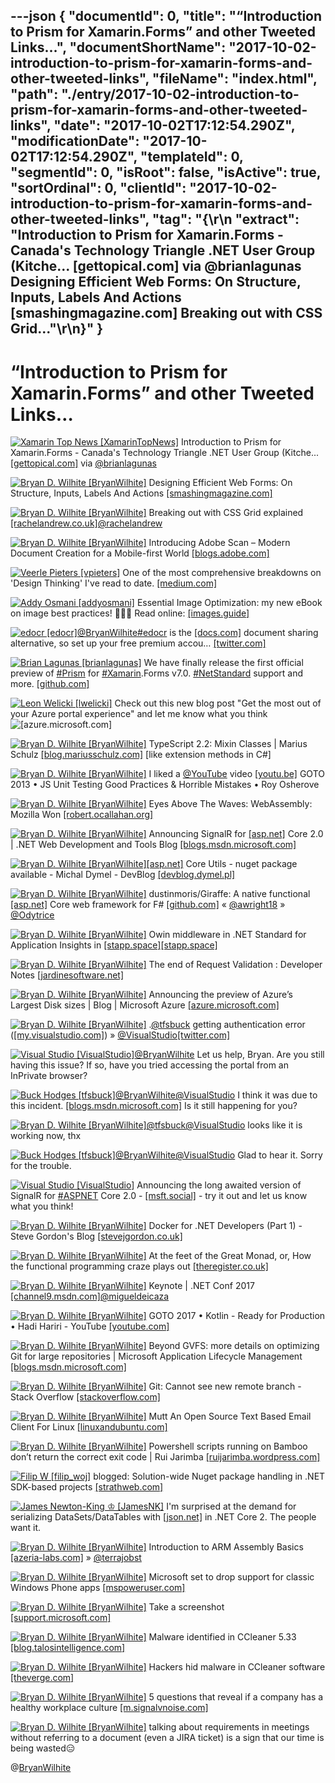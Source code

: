 ---json
{
  "documentId": 0,
  "title": "“Introduction to Prism for Xamarin.Forms” and other Tweeted Links…",
  "documentShortName": "2017-10-02-introduction-to-prism-for-xamarin-forms-and-other-tweeted-links",
  "fileName": "index.html",
  "path": "./entry/2017-10-02-introduction-to-prism-for-xamarin-forms-and-other-tweeted-links",
  "date": "2017-10-02T17:12:54.290Z",
  "modificationDate": "2017-10-02T17:12:54.290Z",
  "templateId": 0,
  "segmentId": 0,
  "isRoot": false,
  "isActive": true,
  "sortOrdinal": 0,
  "clientId": "2017-10-02-introduction-to-prism-for-xamarin-forms-and-other-tweeted-links",
  "tag": "{\r\n  \"extract\": \"Introduction to Prism for Xamarin.Forms - Canada's Technology Triangle .NET User Group (Kitche... [gettopical.com] via @brianlagunas Designing Efficient Web Forms: On Structure, Inputs, Labels And Actions [smashingmagazine.com] Breaking out with CSS Grid...\"\r\n}"
}
---

# “Introduction to Prism for Xamarin.Forms” and other Tweeted Links…

[<img alt="Xamarin Top News [XamarinTopNews]" src="https://songhay.blob.core.windows.net/shared-social-twitter/XamarinTopNews.jpg">](https://t.co/bEtZcO0Uo3 "Xamarin Top News [XamarinTopNews]") Introduction to Prism for Xamarin.Forms - Canada's Technology Triangle .NET User Group (Kitche... [[gettopical.com]](http://gettopical.com/xamarin/ebf2660136da1c9ee5ed0160ed4d63a?src=twitter) via [@brianlagunas](http://twitter.com/brianlagunas)

[<img alt="Bryan D. Wilhite [BryanWilhite]" src="https://songhay.blob.core.windows.net/shared-social-twitter/BryanWilhite.jpeg">](http://t.co/UNdqV0Z1zz "Bryan D. Wilhite [BryanWilhite]") Designing Efficient Web Forms: On Structure, Inputs, Labels And Actions [[smashingmagazine.com]](https://www.smashingmagazine.com/2017/06/designing-efficient-web-forms/)

[<img alt="Bryan D. Wilhite [BryanWilhite]" src="https://songhay.blob.core.windows.net/shared-social-twitter/BryanWilhite.jpeg">](http://t.co/UNdqV0Z1zz "Bryan D. Wilhite [BryanWilhite]") Breaking out with CSS Grid explained [[rachelandrew.co.uk]](https://www.rachelandrew.co.uk/archives/2017/06/01/breaking-out-with-css-grid-explained/)[@rachelandrew](http://twitter.com/rachelandrew)

[<img alt="Bryan D. Wilhite [BryanWilhite]" src="https://songhay.blob.core.windows.net/shared-social-twitter/BryanWilhite.jpeg">](http://t.co/UNdqV0Z1zz "Bryan D. Wilhite [BryanWilhite]") Introducing Adobe Scan – Modern Document Creation for a Mobile-first World [[blogs.adobe.com]](https://blogs.adobe.com/conversations/2017/05/introducing-adobe-scan-modern-document-creation-for-a-mobile-first-world.html)

[<img alt="Veerle Pieters [vpieters]" src="https://songhay.blob.core.windows.net/shared-social-twitter/vpieters.png">](http://t.co/A4ZEwCEPEs "Veerle Pieters [vpieters]") One of the most comprehensive breakdowns on 'Design Thinking' I've read to date. [[medium.com]](https://medium.com/@cwodtke/how-i-stopped-worrying-and-learned-to-love-design-thinking-f1142bab60e8)

[<img alt="Addy Osmani [addyosmani]" src="https://songhay.blob.core.windows.net/shared-social-twitter/addyosmani.jpg">](https://t.co/qO6rgXlbk6 "Addy Osmani [addyosmani]") Essential Image Optimization: my new eBook on image best practices! 🌠🚗💨 Read online: [[images.guide]](https://images.guide)

[<img alt="edocr [edocr]" src="https://songhay.blob.core.windows.net/shared-social-twitter/edocr.jpg">](https://t.co/z6FlfH9JCp "edocr [edocr]")[@BryanWilhite](http://twitter.com/BryanWilhite)[#edocr](http://twitter.com/search?q=%23edocr) is the [[docs.com]](http://docs.com) document sharing alternative, so set up your free premium accou… [[twitter.com]](https://twitter.com/i/web/status/913611848892735488)

[<img alt="Brian Lagunas [brianlagunas]" src="https://songhay.blob.core.windows.net/shared-social-twitter/brianlagunas.jpeg">](http://t.co/47OvjaASiI "Brian Lagunas [brianlagunas]") We have finally release the first official preview of [#Prism](http://twitter.com/search?q=%23Prism) for [#Xamarin](http://twitter.com/search?q=%23Xamarin).Forms v7.0. [#NetStandard](http://twitter.com/search?q=%23NetStandard) support and more. [[github.com]](https://github.com/PrismLibrary/Prism/releases/tag/7.0.0-pre1)

[<img alt="Leon Welicki [lwelicki]" src="https://songhay.blob.core.windows.net/shared-social-twitter/lwelicki.png">](https://t.co/sJ8bYgl0vv "Leon Welicki [lwelicki]") Check out this new blog post "Get the most out of your Azure portal experience" and let me know what you think![[azure.microsoft.com]](https://azure.microsoft.com/en-us/blog/azure-portal-experience/)

[<img alt="Bryan D. Wilhite [BryanWilhite]" src="https://songhay.blob.core.windows.net/shared-social-twitter/BryanWilhite.jpeg">](http://t.co/UNdqV0Z1zz "Bryan D. Wilhite [BryanWilhite]") TypeScript 2.2: Mixin Classes | Marius Schulz [[blog.mariusschulz.com]](https://blog.mariusschulz.com/2017/05/26/typescript-2-2-mixin-classes) [like extension methods in C#]

[<img alt="Bryan D. Wilhite [BryanWilhite]" src="https://songhay.blob.core.windows.net/shared-social-twitter/BryanWilhite.jpeg">](http://t.co/UNdqV0Z1zz "Bryan D. Wilhite [BryanWilhite]") I liked a [@YouTube](http://twitter.com/YouTube) video [[youtu.be]](http://youtu.be/iP0Vl-vU3XM?a) GOTO 2013 • JS Unit Testing Good Practices & Horrible Mistakes • Roy Osherove

[<img alt="Bryan D. Wilhite [BryanWilhite]" src="https://songhay.blob.core.windows.net/shared-social-twitter/BryanWilhite.jpeg">](http://t.co/UNdqV0Z1zz "Bryan D. Wilhite [BryanWilhite]") Eyes Above The Waves: WebAssembly: Mozilla Won [[robert.ocallahan.org]](http://robert.ocallahan.org/2017/06/webassembly-mozilla-won.html)

[<img alt="Bryan D. Wilhite [BryanWilhite]" src="https://songhay.blob.core.windows.net/shared-social-twitter/BryanWilhite.jpeg">](http://t.co/UNdqV0Z1zz "Bryan D. Wilhite [BryanWilhite]") Announcing SignalR for [[asp.net]](http://ASP.NET) Core 2.0 | .NET Web Development and Tools Blog [[blogs.msdn.microsoft.com]](https://blogs.msdn.microsoft.com/webdev/2017/09/14/announcing-signalr-for-asp-net-core-2-0/)

[<img alt="Bryan D. Wilhite [BryanWilhite]" src="https://songhay.blob.core.windows.net/shared-social-twitter/BryanWilhite.jpeg">](http://t.co/UNdqV0Z1zz "Bryan D. Wilhite [BryanWilhite]")[[asp.net]](http://ASP.NET) Core Utils - nuget package available - Michal Dymel - DevBlog [[devblog.dymel.pl]](https://devblog.dymel.pl/2017/05/31/asp-net-core-utlis/)

[<img alt="Bryan D. Wilhite [BryanWilhite]" src="https://songhay.blob.core.windows.net/shared-social-twitter/BryanWilhite.jpeg">](http://t.co/UNdqV0Z1zz "Bryan D. Wilhite [BryanWilhite]") dustinmoris/Giraffe: A native functional [[asp.net]](http://ASP.NET) Core web framework for F# [[github.com]](https://github.com/dustinmoris/Giraffe) « [@awright18](http://twitter.com/awright18) » [@Odytrice](http://twitter.com/Odytrice)

[<img alt="Bryan D. Wilhite [BryanWilhite]" src="https://songhay.blob.core.windows.net/shared-social-twitter/BryanWilhite.jpeg">](http://t.co/UNdqV0Z1zz "Bryan D. Wilhite [BryanWilhite]") Owin middleware in .NET Standard for Application Insights in [[stapp.space]](http://Stapp.space)[[stapp.space]](https://stapp.space/owin-middleware-in-net-standard-for-application-insights/)

[<img alt="Bryan D. Wilhite [BryanWilhite]" src="https://songhay.blob.core.windows.net/shared-social-twitter/BryanWilhite.jpeg">](http://t.co/UNdqV0Z1zz "Bryan D. Wilhite [BryanWilhite]") The end of Request Validation : Developer Notes [[jardinesoftware.net]](https://www.jardinesoftware.net/2017/06/01/the-end-of-request-validation/)

[<img alt="Bryan D. Wilhite [BryanWilhite]" src="https://songhay.blob.core.windows.net/shared-social-twitter/BryanWilhite.jpeg">](http://t.co/UNdqV0Z1zz "Bryan D. Wilhite [BryanWilhite]") Announcing the preview of Azure’s Largest Disk sizes | Blog | Microsoft Azure [[azure.microsoft.com]](https://azure.microsoft.com/en-us/blog/announcing-the-preview-of-azure-s-largest-disk-sizes/)

[<img alt="Bryan D. Wilhite [BryanWilhite]" src="https://songhay.blob.core.windows.net/shared-social-twitter/BryanWilhite.jpeg">](http://t.co/UNdqV0Z1zz "Bryan D. Wilhite [BryanWilhite]") .[@tfsbuck](http://twitter.com/tfsbuck) getting authentication error ([[my.visualstudio.com]](http://my.visualstudio.com)) » [@VisualStudio](http://twitter.com/VisualStudio)[[twitter.com]](https://twitter.com/BryanWilhite/status/909889374325587968/photo/1)

[<img alt="Visual Studio [VisualStudio]" src="https://songhay.blob.core.windows.net/shared-social-twitter/VisualStudio.jpg">](http://t.co/OqnL9IGcUY "Visual Studio [VisualStudio]")[@BryanWilhite](http://twitter.com/BryanWilhite) Let us help, Bryan. Are you still having this issue? If so, have you tried accessing the portal from an InPrivate browser?

[<img alt="Buck Hodges [tfsbuck]" src="https://songhay.blob.core.windows.net/shared-social-twitter/tfsbuck.png">](https://t.co/wkyxtrI1VJ "Buck Hodges [tfsbuck]")[@BryanWilhite](http://twitter.com/BryanWilhite)[@VisualStudio](http://twitter.com/VisualStudio) I think it was due to this incident. [[blogs.msdn.microsoft.com]](https://blogs.msdn.microsoft.com/vsoservice/?p=14945) Is it still happening for you?

[<img alt="Bryan D. Wilhite [BryanWilhite]" src="https://songhay.blob.core.windows.net/shared-social-twitter/BryanWilhite.jpeg">](http://t.co/UNdqV0Z1zz "Bryan D. Wilhite [BryanWilhite]")[@tfsbuck](http://twitter.com/tfsbuck)[@VisualStudio](http://twitter.com/VisualStudio) looks like it is working now, thx

[<img alt="Buck Hodges [tfsbuck]" src="https://songhay.blob.core.windows.net/shared-social-twitter/tfsbuck.png">](https://t.co/wkyxtrI1VJ "Buck Hodges [tfsbuck]")[@BryanWilhite](http://twitter.com/BryanWilhite)[@VisualStudio](http://twitter.com/VisualStudio) Glad to hear it. Sorry for the trouble.

[<img alt="Visual Studio [VisualStudio]" src="https://songhay.blob.core.windows.net/shared-social-twitter/VisualStudio.jpg">](http://t.co/OqnL9IGcUY "Visual Studio [VisualStudio]") Announcing the long awaited version of SignalR for [#ASPNET](http://twitter.com/search?q=%23ASPNET) Core 2.0 - [[msft.social]](http://msft.social/MuIgIS) - try it out and let us know what you think!

[<img alt="Bryan D. Wilhite [BryanWilhite]" src="https://songhay.blob.core.windows.net/shared-social-twitter/BryanWilhite.jpeg">](http://t.co/UNdqV0Z1zz "Bryan D. Wilhite [BryanWilhite]") Docker for .NET Developers (Part 1) - Steve Gordon's Blog [[stevejgordon.co.uk]](https://www.stevejgordon.co.uk/docker-dotnet-developers-part-1)

[<img alt="Bryan D. Wilhite [BryanWilhite]" src="https://songhay.blob.core.windows.net/shared-social-twitter/BryanWilhite.jpeg">](http://t.co/UNdqV0Z1zz "Bryan D. Wilhite [BryanWilhite]") At the feet of the Great Monad, or, How the functional programming craze plays out [[theregister.co.uk]](https://www.theregister.co.uk/2017/05/31/at_the_feet_of_the_great_monad/)

[<img alt="Bryan D. Wilhite [BryanWilhite]" src="https://songhay.blob.core.windows.net/shared-social-twitter/BryanWilhite.jpeg">](http://t.co/UNdqV0Z1zz "Bryan D. Wilhite [BryanWilhite]") Keynote | .NET Conf 2017 [[channel9.msdn.com]](https://channel9.msdn.com/Events/dotnetConf/2017/K111)[@migueldeicaza](http://twitter.com/migueldeicaza)

[<img alt="Bryan D. Wilhite [BryanWilhite]" src="https://songhay.blob.core.windows.net/shared-social-twitter/BryanWilhite.jpeg">](http://t.co/UNdqV0Z1zz "Bryan D. Wilhite [BryanWilhite]") GOTO 2017 • Kotlin - Ready for Production • Hadi Hariri - YouTube [[youtube.com]](https://www.youtube.com/watch?v=BnTtjywqAX8)

[<img alt="Bryan D. Wilhite [BryanWilhite]" src="https://songhay.blob.core.windows.net/shared-social-twitter/BryanWilhite.jpeg">](http://t.co/UNdqV0Z1zz "Bryan D. Wilhite [BryanWilhite]") Beyond GVFS: more details on optimizing Git for large repositories | Microsoft Application Lifecycle Management [[blogs.msdn.microsoft.com]](https://blogs.msdn.microsoft.com/visualstudioalm/2017/05/30/optimizing-git-beyond-gvfs/)

[<img alt="Bryan D. Wilhite [BryanWilhite]" src="https://songhay.blob.core.windows.net/shared-social-twitter/BryanWilhite.jpeg">](http://t.co/UNdqV0Z1zz "Bryan D. Wilhite [BryanWilhite]") Git: Cannot see new remote branch - Stack Overflow [[stackoverflow.com]](https://stackoverflow.com/questions/12762922/git-cannot-see-new-remote-branch)

[<img alt="Bryan D. Wilhite [BryanWilhite]" src="https://songhay.blob.core.windows.net/shared-social-twitter/BryanWilhite.jpeg">](http://t.co/UNdqV0Z1zz "Bryan D. Wilhite [BryanWilhite]") Mutt An Open Source Text Based Email Client For Linux [[linuxandubuntu.com]](http://www.linuxandubuntu.com/home/mutt-an-open-source-text-based-email-client-for-linux)

[<img alt="Bryan D. Wilhite [BryanWilhite]" src="https://songhay.blob.core.windows.net/shared-social-twitter/BryanWilhite.jpeg">](http://t.co/UNdqV0Z1zz "Bryan D. Wilhite [BryanWilhite]") Powershell scripts running on Bamboo don’t return the correct exit code | Rui Jarimba [[ruijarimba.wordpress.com]](https://ruijarimba.wordpress.com/2016/02/07/powershell-scripts-running-on-bamboo-dont-return-the-correct-exit-code/)

[<img alt="Filip W [filip_woj]" src="https://songhay.blob.core.windows.net/shared-social-twitter/filip_woj.jpg">](http://t.co/VCkinoHijZ "Filip W [filip_woj]") blogged: Solution-wide Nuget package handling in .NET SDK-based projects [[strathweb.com]](https://www.strathweb.com/2017/09/solution-wide-nuget-package-handling-in-net-sdk-based-projects/)

[<img alt="James Newton-King ♔ [JamesNK]" src="https://songhay.blob.core.windows.net/shared-social-twitter/JamesNK.jpeg">](http://t.co/NT5azIWwVG "James Newton-King ♔ [JamesNK]") I'm surprised at the demand for serializing DataSets/DataTables with [[json.net]](http://Json.NET) in .NET Core 2. The people want it.

[<img alt="Bryan D. Wilhite [BryanWilhite]" src="https://songhay.blob.core.windows.net/shared-social-twitter/BryanWilhite.jpeg">](http://t.co/UNdqV0Z1zz "Bryan D. Wilhite [BryanWilhite]") Introduction to ARM Assembly Basics [[azeria-labs.com]](https://azeria-labs.com/writing-arm-assembly-part-1/) » [@terrajobst](http://twitter.com/terrajobst)

[<img alt="Bryan D. Wilhite [BryanWilhite]" src="https://songhay.blob.core.windows.net/shared-social-twitter/BryanWilhite.jpeg">](http://t.co/UNdqV0Z1zz "Bryan D. Wilhite [BryanWilhite]") Microsoft set to drop support for classic Windows Phone apps [[mspoweruser.com]](https://mspoweruser.com/microsoft-set-drop-support-classic-windows-phone-apps/)

[<img alt="Bryan D. Wilhite [BryanWilhite]" src="https://songhay.blob.core.windows.net/shared-social-twitter/BryanWilhite.jpeg">](http://t.co/UNdqV0Z1zz "Bryan D. Wilhite [BryanWilhite]") Take a screenshot [[support.microsoft.com]](https://support.microsoft.com/en-us/help/10933/windows-phone-take-a-screenshot)

[<img alt="Bryan D. Wilhite [BryanWilhite]" src="https://songhay.blob.core.windows.net/shared-social-twitter/BryanWilhite.jpeg">](http://t.co/UNdqV0Z1zz "Bryan D. Wilhite [BryanWilhite]") Malware identified in CCleaner 5.33 [[blog.talosintelligence.com]](http://blog.talosintelligence.com/2017/09/avast-distributes-malware.html)

[<img alt="Bryan D. Wilhite [BryanWilhite]" src="https://songhay.blob.core.windows.net/shared-social-twitter/BryanWilhite.jpeg">](http://t.co/UNdqV0Z1zz "Bryan D. Wilhite [BryanWilhite]") Hackers hid malware in CCleaner software [[theverge.com]](https://www.theverge.com/2017/9/18/16325202/ccleaner-hack-malware-security)

[<img alt="Bryan D. Wilhite [BryanWilhite]" src="https://songhay.blob.core.windows.net/shared-social-twitter/BryanWilhite.jpeg">](http://t.co/UNdqV0Z1zz "Bryan D. Wilhite [BryanWilhite]") 5 questions that reveal if a company has a healthy workplace culture [[m.signalvnoise.com]](https://m.signalvnoise.com/5-questions-that-reveal-if-a-company-has-a-healthy-workplace-culture-491db31b2f28?source=rss----668e14b18fb1---4)

[<img alt="Bryan D. Wilhite [BryanWilhite]" src="https://songhay.blob.core.windows.net/shared-social-twitter/BryanWilhite.jpeg">](http://t.co/UNdqV0Z1zz "Bryan D. Wilhite [BryanWilhite]") talking about requirements in meetings without referring to a document (even a JIRA ticket) is a sign that our time is being wasted😑

@[BryanWilhite](https://twitter.com/BryanWilhite)
